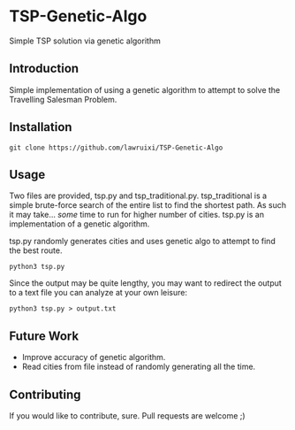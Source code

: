 # TSP-Genetic-Algo
Simple TSP solution via genetic algorithm

## Introduction
Simple implementation of using a genetic algorithm to attempt to solve the Travelling Salesman Problem.

## Installation
```
git clone https://github.com/lawruixi/TSP-Genetic-Algo
```

## Usage
Two files are provided, tsp.py and tsp_traditional.py. tsp_traditional is a simple brute-force search of the entire list to find the shortest path. As such it may take... _some_ time to run for higher number of cities. tsp.py is an implementation of a genetic algorithm.

tsp.py randomly generates cities and uses genetic algo to attempt to find the best route.
```
python3 tsp.py
```

Since the output may be quite lengthy, you may want to redirect the output to a text file you can analyze at your own leisure:
```
python3 tsp.py > output.txt
```

## Future Work
- Improve accuracy of genetic algorithm.
- Read cities from file instead of randomly generating all the time.

## Contributing
If you would like to contribute, sure. Pull requests are welcome ;)


